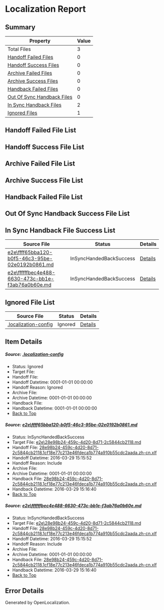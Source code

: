 # <a name='report-top'></a> Localization Report

## Summary
 Property | Value 
 -------- | ----- 
 Total Files | 3
[ Handoff Failed Files ](#handoff-failed-list)| 0
[ Handoff Success Files ](#handoff-success-list)| 0
[ Archive Failed Files ](#archive-failed-list)| 0
[ Archive Success Files ](#archive-success-list)| 0
[ Handback Failed Files ](#handback-failed-list)| 0
[ Out Of Sync Handback Files ](#outofsync-handback-success-list)| 0
[ In Sync Handback Files ](#insync-handback-success-list)| 2
[ Ignored Files ](#ignored-list)| 1

## <a name='handoff-failed-list'></a> Handoff Failed File List

## <a name='handoff-success-list'></a> Handoff Success File List

## <a name='archive-failed-list'></a> Archive Failed File List

## <a name='archive-success-list'></a> Archive Success File List

## <a name='handback-failed-list'></a> Handback Failed File List

## <a name='outofsync-handback-success-list'></a> Out Of Sync Handback Success File List

## <a name='insync-handback-success-list'></a> In Sync Handback File Success List
 Source File | Status | Details 
 ----------- | ------ | ------- 
 [e2e\ffff65bba120-b0f5-46c3-95be-02e0192b0861.md](https://github.com/OpenLocalizationTest/oltest/blob/3445a25f75ea43816d50a871b0e9bd727889af95/e2e/ffff65bba120-b0f5-46c3-95be-02e0192b0861.md) | InSyncHandedBackSuccess | [Details](#29f3e42ced5a388a2e23be62c510e804c2842b7f1)
 [e2e\ffffffbec4e488-6630-473c-bb1e-f3ab76a0b60e.md](https://github.com/OpenLocalizationTest/oltest/blob/3445a25f75ea43816d50a871b0e9bd727889af95/e2e/ffffffbec4e488-6630-473c-bb1e-f3ab76a0b60e.md) | InSyncHandedBackSuccess | [Details](#29f3e42ced5a388a2e23be62c510e804c2842b7f2)

## <a name='ignored-list'></a> Ignored File List
 Source File | Status | Details 
 ----------- | ------ | ------- 
 [.localization-config](https://github.com/OpenLocalizationTest/oltest/blob/3445a25f75ea43816d50a871b0e9bd727889af95/.localization-config) | Ignored | [Details](#66aca4b1c2f43b14ec41e0e427345df94af1d5e10)

## Item Details
##### <a name='66aca4b1c2f43b14ec41e0e427345df94af1d5e10'></a> Source: [.localization-config](https://github.com/OpenLocalizationTest/oltest/blob/3445a25f75ea43816d50a871b0e9bd727889af95/.localization-config)
* Status: Ignored
* Target File: 
* Handoff File: 
* Handoff Datetime: 0001-01-01 00:00:00
* Handoff Reason: Ignored
* Archive File: 
* Archive Datetime: 0001-01-01 00:00:00
* Handback File: 
* Handback Datetime: 0001-01-01 00:00:00
* [Back to Top](#report-top)

##### <a name='29f3e42ced5a388a2e23be62c510e804c2842b7f1'></a> Source: [e2e\ffff65bba120-b0f5-46c3-95be-02e0192b0861.md](https://github.com/OpenLocalizationTest/oltest/blob/3445a25f75ea43816d50a871b0e9bd727889af95/e2e/ffff65bba120-b0f5-46c3-95be-02e0192b0861.md)
* Status: InSyncHandedBackSuccess
* Target File: [e2e\28e98b24-459c-4d20-8d71-2c5844cb2118.md](https://github.com/OpenLocalizationTestOrg/oltest.zh-cn/blob/0845fcc32d0277b48cb44428f26444d2223730bb/e2e/28e98b24-459c-4d20-8d71-2c5844cb2118.md)
* Handoff File: [28e98b24-459c-4d20-8d71-2c5844cb2118.1cf18e77c213e46fdeca1b774a910b55cdc2aada.zh-cn.xlf](https://github.com/OpenLocalizationTestOrg/olhandoff-e2e/blob/6eba9b47852dc09352fd5b7e459195180f312a3f/ol-handoff/OpenLocalizationTestOrg/oltest.zh-cn/ci/ht/28e98b24-459c-4d20-8d71-2c5844cb2118.1cf18e77c213e46fdeca1b774a910b55cdc2aada.zh-cn.xlf)
* Handoff Datetime: 2016-03-29 15:15:52
* Handoff Reason: Include
* Archive File: 
* Archive Datetime: 0001-01-01 00:00:00
* Handback File: [28e98b24-459c-4d20-8d71-2c5844cb2118.1cf18e77c213e46fdeca1b774a910b55cdc2aada.zh-cn.xlf](https://github.com/OpenLocalizationTestOrg/olhandback-e2e/blob/ad3decd935b289e1d02c55b005768c20c47bebe0/ol-handback/OpenLocalizationTestOrg/oltest.zh-cn/ci/ht/28e98b24-459c-4d20-8d71-2c5844cb2118.1cf18e77c213e46fdeca1b774a910b55cdc2aada.zh-cn.xlf)
* Handback Datetime: 2016-03-29 15:16:40
* [Back to Top](#report-top)

##### <a name='29f3e42ced5a388a2e23be62c510e804c2842b7f2'></a> Source: [e2e\ffffffbec4e488-6630-473c-bb1e-f3ab76a0b60e.md](https://github.com/OpenLocalizationTest/oltest/blob/3445a25f75ea43816d50a871b0e9bd727889af95/e2e/ffffffbec4e488-6630-473c-bb1e-f3ab76a0b60e.md)
* Status: InSyncHandedBackSuccess
* Target File: [e2e\28e98b24-459c-4d20-8d71-2c5844cb2118.md](https://github.com/OpenLocalizationTestOrg/oltest.zh-cn/blob/0845fcc32d0277b48cb44428f26444d2223730bb/e2e/28e98b24-459c-4d20-8d71-2c5844cb2118.md)
* Handoff File: [28e98b24-459c-4d20-8d71-2c5844cb2118.1cf18e77c213e46fdeca1b774a910b55cdc2aada.zh-cn.xlf](https://github.com/OpenLocalizationTestOrg/olhandoff-e2e/blob/6eba9b47852dc09352fd5b7e459195180f312a3f/ol-handoff/OpenLocalizationTestOrg/oltest.zh-cn/ci/ht/28e98b24-459c-4d20-8d71-2c5844cb2118.1cf18e77c213e46fdeca1b774a910b55cdc2aada.zh-cn.xlf)
* Handoff Datetime: 2016-03-29 15:15:52
* Handoff Reason: Include
* Archive File: 
* Archive Datetime: 0001-01-01 00:00:00
* Handback File: [28e98b24-459c-4d20-8d71-2c5844cb2118.1cf18e77c213e46fdeca1b774a910b55cdc2aada.zh-cn.xlf](https://github.com/OpenLocalizationTestOrg/olhandback-e2e/blob/ad3decd935b289e1d02c55b005768c20c47bebe0/ol-handback/OpenLocalizationTestOrg/oltest.zh-cn/ci/ht/28e98b24-459c-4d20-8d71-2c5844cb2118.1cf18e77c213e46fdeca1b774a910b55cdc2aada.zh-cn.xlf)
* Handback Datetime: 2016-03-29 15:16:40
* [Back to Top](#report-top)


## Error Details

Generated by OpenLocalization.
